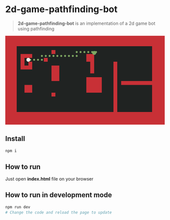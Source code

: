 
# 2d-game-pathfinding-bot

> **2d-game-pathfinding-bot** is an implementation of a 2d game bot using pathfinding

![alt text](https://github.com/Briuor/2d-game-pathfinding-bot/blob/master/assets/demopf.gif?raw=true)

## Install
```sh
npm i
```

## How to run
Just open **index.html** file on your browser

## How to run in development mode
```sh
npm run dev 
# Change the code and reload the page to update
```
